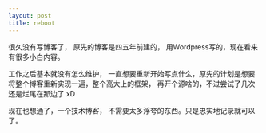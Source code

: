 ```yaml
---
layout: post
title: reboot
---
```


很久没有写博客了， 原先的博客是四五年前建的， 用Wordpress写的，现在看来有很多小白内容。

工作之后基本就没有怎么维护， 一直想要重新开始写点什么，原先的计划是想要将整个博客重新实现一遍，整个高大上的框架，
再开个源啥的，不过尝试了几次还是烂尾在那边了 xD

现在也想通了，一个技术博客， 不需要太多浮夸的东西。只是忠实地记录就可以了。

